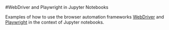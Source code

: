 #WebDriver and Playwright in Jupyter Notebooks

Examples of how to use the browser automation frameworks [WebDriver](https://www.selenium.dev/documentation/webdriver/) and [Playwright](https://playwright.dev/) in the context of Jupyter notebooks.